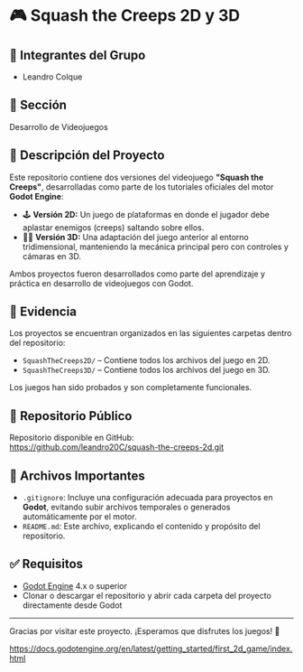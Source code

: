 # 🎮 Squash the Creeps 2D y 3D

## 👥 Integrantes del Grupo
- Leandro Colque

## 🏫 Sección
 Desarrollo de Videojuegos

## 📝 Descripción del Proyecto

Este repositorio contiene dos versiones del videojuego **"Squash the Creeps"**, desarrolladas como parte de los tutoriales oficiales del motor **Godot Engine**:

- 🕹️ **Versión 2D:** Un juego de plataformas en donde el jugador debe aplastar enemigos (creeps) saltando sobre ellos.
- 🧍‍♂️ **Versión 3D:** Una adaptación del juego anterior al entorno tridimensional, manteniendo la mecánica principal pero con controles y cámaras en 3D.

Ambos proyectos fueron desarrollados como parte del aprendizaje y práctica en desarrollo de videojuegos con Godot.

## 📸 Evidencia

Los proyectos se encuentran organizados en las siguientes carpetas dentro del repositorio:

- `SquashTheCreeps2D/` – Contiene todos los archivos del juego en 2D.
- `SquashTheCreeps3D/` – Contiene todos los archivos del juego en 3D.

Los juegos han sido probados y son completamente funcionales.

## 🔗 Repositorio Público

Repositorio disponible en GitHub:  
https://github.com/leandro20C/squash-the-creeps-2d.git 


## 📂 Archivos Importantes

- `.gitignore`: Incluye una configuración adecuada para proyectos en **Godot**, evitando subir archivos temporales o generados automáticamente por el motor.
- `README.md`: Este archivo, explicando el contenido y propósito del repositorio.

## ✅ Requisitos

- [Godot Engine](https://godotengine.org/) 4.x o superior
- Clonar o descargar el repositorio y abrir cada carpeta del proyecto directamente desde Godot

---

Gracias por visitar este proyecto. ¡Esperamos que disfrutes los juegos! 🚀



https://docs.godotengine.org/en/latest/getting_started/first_2d_game/index.html
